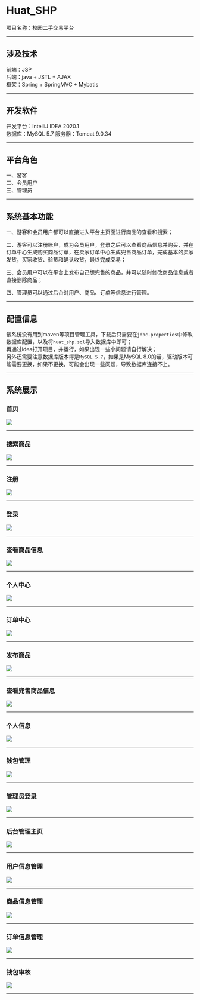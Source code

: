 # Huat_SHP
项目名称：校园二手交易平台
***
## 涉及技术
前端：JSP  
后端：java + JSTL + AJAX  
框架：Spring + SpringMVC + Mybatis  
***
## 开发软件
开发平台：IntelliJ IDEA 2020.1  
数据库：MySQL 5.7
服务器：Tomcat 9.0.34
***
## 平台角色
一、游客  
二、会员用户  
三、管理员  
***
## 系统基本功能
一、游客和会员用户都可以直接进入平台主页面进行商品的查看和搜索；  
  
二、游客可以注册账户，成为会员用户，登录之后可以查看商品信息并购买，并在订单中心生成购买商品订单，在卖家订单中心生成兜售商品订单，完成基本的卖家发货，买家收货、验货和确认收货，最终完成交易；  
  
三、会员用户可以在平台上发布自己想兜售的商品，并可以随时修改商品信息或者直接删除商品；  
  
四、管理员可以通过后台对用户、商品、订单等信息进行管理。  
***
## 配置信息
该系统没有用到maven等项目管理工具，下载后只需要在`jdbc.properties`中修改数据库配置，以及将`huat_shp.sql`导入数据库中即可；  
再通过idea打开项目，并运行，如果出现一些小问题请自行解决；  
另外还需要注意数据库版本得是`MySQL 5.7`，如果是MySQL 8.0的话，驱动版本可能需要更换，如果不更换，可能会出现一些问题，导致数据库连接不上。
***
## 系统展示
### 首页
![](https://github.com/Lizesang/picture/raw/master/Huat_SHP/首页.png)
***
### 搜索商品
![](https://github.com/Lizesang/picture/raw/master/Huat_SHP/搜索商品.png)
***
### 注册
![](https://github.com/Lizesang/picture/raw/master/Huat_SHP/注册.png)
***
### 登录
![](https://github.com/Lizesang/picture/raw/master/Huat_SHP/登录.png)
***
### 查看商品信息
![](https://github.com/Lizesang/picture/raw/master/Huat_SHP/查看商品信息.png)
***
### 个人中心
![](https://github.com/Lizesang/picture/raw/master/Huat_SHP/个人中心.png)
***
### 订单中心
![](https://github.com/Lizesang/picture/raw/master/Huat_SHP/订单中心.png)
***
### 发布商品
![](https://github.com/Lizesang/picture/raw/master/Huat_SHP/发布商品.png)
***
### 查看兜售商品信息
![](https://github.com/Lizesang/picture/raw/master/Huat_SHP/查看兜售商品信息.png)
***
### 个人信息
![](https://github.com/Lizesang/picture/raw/master/Huat_SHP/个人信息.png)
***
### 钱包管理
![](https://github.com/Lizesang/picture/raw/master/Huat_SHP/钱包管理.png)
***
### 管理员登录
![](https://github.com/Lizesang/picture/raw/master/Huat_SHP/管理员登录.png)
***
### 后台管理主页
![](https://github.com/Lizesang/picture/raw/master/Huat_SHP/后台管理主页.png)
***
### 用户信息管理
![](https://github.com/Lizesang/picture/raw/master/Huat_SHP/用户信息管理.png)
***
### 商品信息管理
![](https://github.com/Lizesang/picture/raw/master/Huat_SHP/商品信息管理.png)
***
### 订单信息管理
![](https://github.com/Lizesang/picture/raw/master/Huat_SHP/订单信息管理.png)
***
### 钱包审核
![](https://github.com/Lizesang/picture/raw/master/Huat_SHP/钱包审核.png)
***
